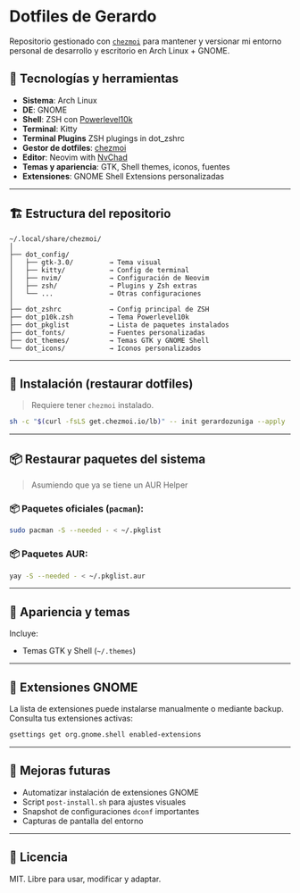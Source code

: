 # Dotfiles de Gerardo

Repositorio gestionado con [`chezmoi`](https://www.chezmoi.io/) para mantener y versionar mi entorno personal de desarrollo y escritorio en Arch Linux + GNOME.

## 🧰 Tecnologías y herramientas

- **Sistema**: Arch Linux  
- **DE**: GNOME  
- **Shell**: ZSH con [Powerlevel10k](https://github.com/romkatv/powerlevel10k)  
- **Terminal**: Kitty
- **Terminal Plugins**  ZSH plugings in dot_zshrc
- **Gestor de dotfiles**: [chezmoi](https://www.chezmoi.io/)  
- **Editor**: Neovim with [NvChad](https://nvchad.com/)
- **Temas y apariencia**: GTK, Shell themes, iconos, fuentes  
- **Extensiones**: GNOME Shell Extensions personalizadas  

---

## 🏗️ Estructura del repositorio

```
~/.local/share/chezmoi/
│
├── dot_config/
│   ├── gtk-3.0/         → Tema visual
│   ├── kitty/           → Config de terminal
│   ├── nvim/            → Configuración de Neovim
│   ├── zsh/             → Plugins y Zsh extras
│   └── ...              → Otras configuraciones
│
├── dot_zshrc            → Config principal de ZSH
├── dot_p10k.zsh         → Tema Powerlevel10k
├── dot_pkglist          → Lista de paquetes instalados
├── dot_fonts/           → Fuentes personalizadas
├── dot_themes/          → Temas GTK y GNOME Shell
└── dot_icons/           → Iconos personalizados
```

---

## 🚀 Instalación (restaurar dotfiles)

> Requiere tener `chezmoi` instalado.

```bash
sh -c "$(curl -fsLS get.chezmoi.io/lb)" -- init gerardozuniga --apply
```

---

## 📦 Restaurar paquetes del sistema

> Asumiendo que ya se tiene un AUR Helper

### 📦 Paquetes oficiales (`pacman`):

```bash
sudo pacman -S --needed - < ~/.pkglist
```

### 📦 Paquetes AUR:

```bash
yay -S --needed - < ~/.pkglist.aur
```

---

## 🎨 Apariencia y temas

Incluye:

- Temas GTK y Shell (`~/.themes`)



---

## 🧩 Extensiones GNOME

La lista de extensiones puede instalarse manualmente o mediante backup. Consulta tus extensiones activas:

```bash
gsettings get org.gnome.shell enabled-extensions
```

---

## 📌 Mejoras futuras

- Automatizar instalación de extensiones GNOME
- Script `post-install.sh` para ajustes visuales
- Snapshot de configuraciones `dconf` importantes
- Capturas de pantalla del entorno

---

## 📜 Licencia

MIT. Libre para usar, modificar y adaptar.

